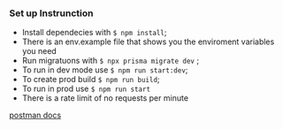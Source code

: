 ### Set up Instrunction

- Install dependecies with `$ npm install`;
- There is an env.example file that shows you the enviroment variables you need
- Run migratuons with `$ npx prisma migrate dev` ;
- To run in dev mode use `$ npm run start:dev`;
- To create prod build `$ npm run build`;
- To run in prod use `$ npm run start`
- There is a rate limit of no requests per minute

[postman docs](https://documenter.getpostman.com/view/20589483/2sB34cq3py 'postman')
